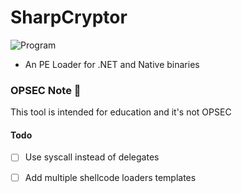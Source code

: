 # SharpCryptor
![Program](https://i.imgur.com/YAbJFs8.png)
- An PE Loader for .NET and Native binaries
### OPSEC Note 🚩
This tool is intended for education and it's not OPSEC
#### Todo 
- [ ] Use syscall instead of delegates 
- [ ] Add multiple shellcode loaders templates

